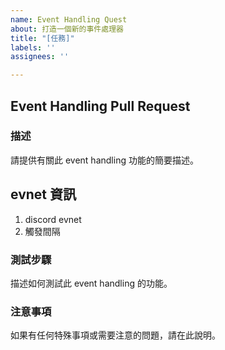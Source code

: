 ```yaml
---
name: Event Handling Quest
about: 打造一個新的事件處理器
title: "[任務]"
labels: ''
assignees: ''

---
```


## Event Handling Pull Request

### 描述
請提供有關此 event handling 功能的簡要描述。

## evnet 資訊
1. discord evnet
2. 觸發間隔

### 測試步驟
描述如何測試此 event handling 的功能。

### 注意事項
如果有任何特殊事項或需要注意的問題，請在此說明。
